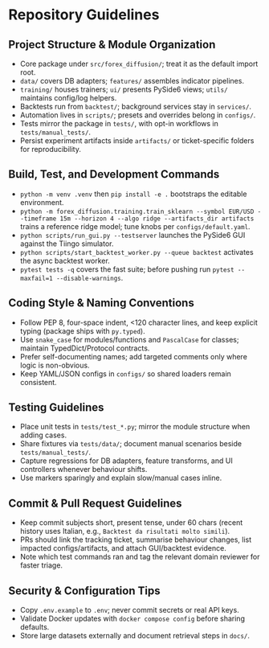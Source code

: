 # Repository Guidelines

## Project Structure & Module Organization
- Core package under `src/forex_diffusion/`; treat it as the default import root.
- `data/` covers DB adapters; `features/` assembles indicator pipelines.
- `training/` houses trainers; `ui/` presents PySide6 views; `utils/` maintains config/log helpers.
- Backtests run from `backtest/`; background services stay in `services/`.
- Automation lives in `scripts/`; presets and overrides belong in `configs/`.
- Tests mirror the package in `tests/`, with opt-in workflows in `tests/manual_tests/`.
- Persist experiment artifacts inside `artifacts/` or ticket-specific folders for reproducibility.

## Build, Test, and Development Commands
- `python -m venv .venv` then `pip install -e .` bootstraps the editable environment.
- `python -m forex_diffusion.training.train_sklearn --symbol EUR/USD --timeframe 15m --horizon 4 --algo ridge --artifacts_dir artifacts` trains a reference ridge model; tune knobs per `configs/default.yaml`.
- `python scripts/run_gui.py --testserver` launches the PySide6 GUI against the Tiingo simulator.
- `python scripts/start_backtest_worker.py --queue backtest` activates the async backtest worker.
- `pytest tests -q` covers the fast suite; before pushing run `pytest --maxfail=1 --disable-warnings`.

## Coding Style & Naming Conventions
- Follow PEP 8, four-space indent, <120 character lines, and keep explicit typing (package ships with `py.typed`).
- Use `snake_case` for modules/functions and `PascalCase` for classes; maintain TypedDict/Protocol contracts.
- Prefer self-documenting names; add targeted comments only where logic is non-obvious.
- Keep YAML/JSON configs in `configs/` so shared loaders remain consistent.

## Testing Guidelines
- Place unit tests in `tests/test_*.py`; mirror the module structure when adding cases.
- Share fixtures via `tests/data/`; document manual scenarios beside `tests/manual_tests/`.
- Capture regressions for DB adapters, feature transforms, and UI controllers whenever behaviour shifts.
- Use markers sparingly and explain slow/manual cases inline.

## Commit & Pull Request Guidelines
- Keep commit subjects short, present tense, under 60 chars (recent history uses Italian, e.g., `Backtest da risultati molto simili`).
- PRs should link the tracking ticket, summarise behaviour changes, list impacted configs/artifacts, and attach GUI/backtest evidence.
- Note which test commands ran and tag the relevant domain reviewer for faster triage.

## Security & Configuration Tips
- Copy `.env.example` to `.env`; never commit secrets or real API keys.
- Validate Docker updates with `docker compose config` before sharing defaults.
- Store large datasets externally and document retrieval steps in `docs/`.
